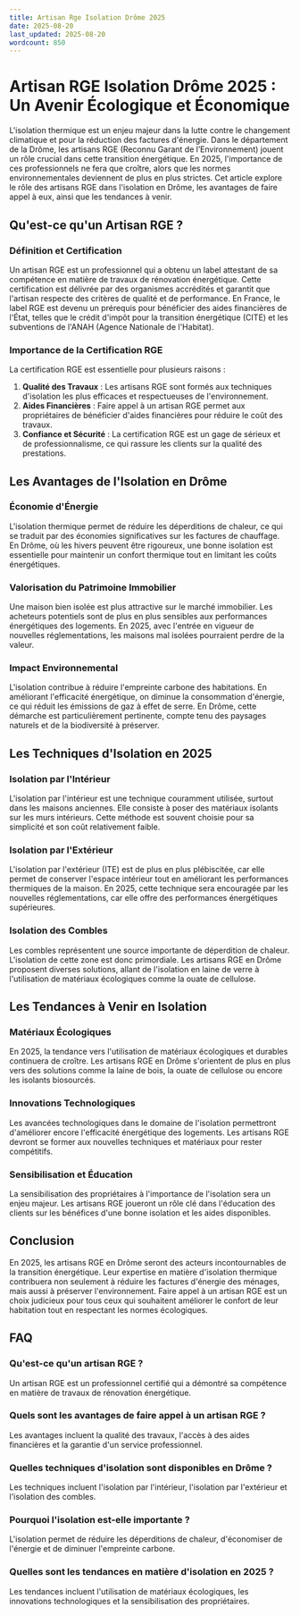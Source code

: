 ```yaml
---
title: Artisan Rge Isolation Drôme 2025
date: 2025-08-20
last_updated: 2025-08-20
wordcount: 850
---
```


# Artisan RGE Isolation Drôme 2025 : Un Avenir Écologique et Économique

L'isolation thermique est un enjeu majeur dans la lutte contre le changement climatique et pour la réduction des factures d'énergie. Dans le département de la Drôme, les artisans RGE (Reconnu Garant de l’Environnement) jouent un rôle crucial dans cette transition énergétique. En 2025, l'importance de ces professionnels ne fera que croître, alors que les normes environnementales deviennent de plus en plus strictes. Cet article explore le rôle des artisans RGE dans l'isolation en Drôme, les avantages de faire appel à eux, ainsi que les tendances à venir.

## Qu'est-ce qu'un Artisan RGE ?

### Définition et Certification

Un artisan RGE est un professionnel qui a obtenu un label attestant de sa compétence en matière de travaux de rénovation énergétique. Cette certification est délivrée par des organismes accrédités et garantit que l'artisan respecte des critères de qualité et de performance. En France, le label RGE est devenu un prérequis pour bénéficier des aides financières de l'État, telles que le crédit d'impôt pour la transition énergétique (CITE) et les subventions de l'ANAH (Agence Nationale de l'Habitat).

### Importance de la Certification RGE

La certification RGE est essentielle pour plusieurs raisons :

1. **Qualité des Travaux** : Les artisans RGE sont formés aux techniques d'isolation les plus efficaces et respectueuses de l'environnement.
2. **Aides Financières** : Faire appel à un artisan RGE permet aux propriétaires de bénéficier d'aides financières pour réduire le coût des travaux.
3. **Confiance et Sécurité** : La certification RGE est un gage de sérieux et de professionnalisme, ce qui rassure les clients sur la qualité des prestations.

## Les Avantages de l'Isolation en Drôme

### Économie d'Énergie

L'isolation thermique permet de réduire les déperditions de chaleur, ce qui se traduit par des économies significatives sur les factures de chauffage. En Drôme, où les hivers peuvent être rigoureux, une bonne isolation est essentielle pour maintenir un confort thermique tout en limitant les coûts énergétiques.

### Valorisation du Patrimoine Immobilier

Une maison bien isolée est plus attractive sur le marché immobilier. Les acheteurs potentiels sont de plus en plus sensibles aux performances énergétiques des logements. En 2025, avec l'entrée en vigueur de nouvelles réglementations, les maisons mal isolées pourraient perdre de la valeur.

### Impact Environnemental

L'isolation contribue à réduire l'empreinte carbone des habitations. En améliorant l'efficacité énergétique, on diminue la consommation d'énergie, ce qui réduit les émissions de gaz à effet de serre. En Drôme, cette démarche est particulièrement pertinente, compte tenu des paysages naturels et de la biodiversité à préserver.

## Les Techniques d'Isolation en 2025

### Isolation par l'Intérieur

L'isolation par l'intérieur est une technique couramment utilisée, surtout dans les maisons anciennes. Elle consiste à poser des matériaux isolants sur les murs intérieurs. Cette méthode est souvent choisie pour sa simplicité et son coût relativement faible.

### Isolation par l'Extérieur

L'isolation par l'extérieur (ITE) est de plus en plus plébiscitée, car elle permet de conserver l'espace intérieur tout en améliorant les performances thermiques de la maison. En 2025, cette technique sera encouragée par les nouvelles réglementations, car elle offre des performances énergétiques supérieures.

### Isolation des Combles

Les combles représentent une source importante de déperdition de chaleur. L'isolation de cette zone est donc primordiale. Les artisans RGE en Drôme proposent diverses solutions, allant de l'isolation en laine de verre à l'utilisation de matériaux écologiques comme la ouate de cellulose.

## Les Tendances à Venir en Isolation

### Matériaux Écologiques

En 2025, la tendance vers l'utilisation de matériaux écologiques et durables continuera de croître. Les artisans RGE en Drôme s'orientent de plus en plus vers des solutions comme la laine de bois, la ouate de cellulose ou encore les isolants biosourcés.

### Innovations Technologiques

Les avancées technologiques dans le domaine de l'isolation permettront d'améliorer encore l'efficacité énergétique des logements. Les artisans RGE devront se former aux nouvelles techniques et matériaux pour rester compétitifs.

### Sensibilisation et Éducation

La sensibilisation des propriétaires à l'importance de l'isolation sera un enjeu majeur. Les artisans RGE joueront un rôle clé dans l'éducation des clients sur les bénéfices d'une bonne isolation et les aides disponibles.

## Conclusion

En 2025, les artisans RGE en Drôme seront des acteurs incontournables de la transition énergétique. Leur expertise en matière d'isolation thermique contribuera non seulement à réduire les factures d'énergie des ménages, mais aussi à préserver l'environnement. Faire appel à un artisan RGE est un choix judicieux pour tous ceux qui souhaitent améliorer le confort de leur habitation tout en respectant les normes écologiques.

## FAQ

### Qu'est-ce qu'un artisan RGE ?

Un artisan RGE est un professionnel certifié qui a démontré sa compétence en matière de travaux de rénovation énergétique.

### Quels sont les avantages de faire appel à un artisan RGE ?

Les avantages incluent la qualité des travaux, l'accès à des aides financières et la garantie d'un service professionnel.

### Quelles techniques d'isolation sont disponibles en Drôme ?

Les techniques incluent l'isolation par l'intérieur, l'isolation par l'extérieur et l'isolation des combles.

### Pourquoi l'isolation est-elle importante ?

L'isolation permet de réduire les déperditions de chaleur, d'économiser de l'énergie et de diminuer l'empreinte carbone.

### Quelles sont les tendances en matière d'isolation en 2025 ?

Les tendances incluent l'utilisation de matériaux écologiques, les innovations technologiques et la sensibilisation des propriétaires.